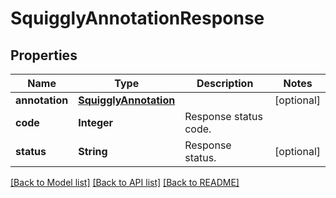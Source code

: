 ﻿
# SquigglyAnnotationResponse


## Properties
Name | Type | Description | Notes
------------ | ------------- | ------------- | -------------
**annotation** | [**SquigglyAnnotation**](SquigglyAnnotation.md) |  | [optional]
**code** | **Integer** | Response status code. | 
**status** | **String** | Response status. | [optional]


[[Back to Model list]](../README.md#documentation-for-models) [[Back to API list]](../README.md#documentation-for-api-endpoints) [[Back to README]](../README.md)


